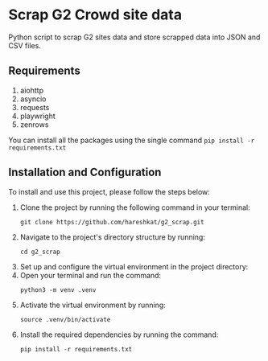 # Scrap G2 Crowd site data
Python script to scrap G2 sites data and store scrapped data into JSON and CSV files.
## Requirements
1. aiohttp
2. asyncio
3. requests
4. playwright
5. zenrows

You can install all the packages using the single command
`pip install -r requirements.txt`

## Installation and Configuration
To install and use this project, please follow the steps below:

1. Clone the project by running the following command in your terminal:
   ```
   git clone https://github.com/hareshkat/g2_scrap.git
   ```
3. Navigate to the project's directory structure by running:
   ```
   cd g2_scrap
   ```
4. Set up and configure the virtual environment in the project directory:
5. Open your terminal and run the command:
   ```
   python3 -m venv .venv
   ```
6. Activate the virtual environment by running:
   ```
   source .venv/bin/activate
   ```
7. Install the required dependencies by running the command:
   ```
   pip install -r requirements.txt
   ```

